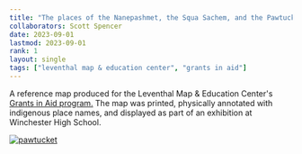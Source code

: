 ```yaml
---
title: "The places of the Nanepashmet, the Squa Sachem, and the Pawtucket Peoples"
collaborators: Scott Spencer
date: 2023-09-01
lastmod: 2023-09-01
rank: 1
layout: single
tags: ["leventhal map & education center", "grants in aid"]
---
```

A reference map produced for the Leventhal Map & Education Center's [Grants in Aid program.](https://www.leventhalmap.org/images/grants-in-aid/spencer-map.png) The map was printed, physically annotated with indigenous place names, and displayed as part of an exhibition at Winchester High School.

[![pawtucket](https://www.leventhalmap.org/images/grants-in-aid/spencer-map.png)](https://www.leventhalmap.org/images/grants-in-aid/chilaka-map-final.png)